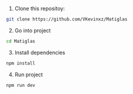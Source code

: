 1. Clone this repositoy:

```bash
git clone https://github.com/VKevinxz/Matiglas
```

2. Go into project

```bash
cd Matiglas
```

3. Install dependencies

```bash
npm install
```

4. Run project

```bash
npm run dev
```

